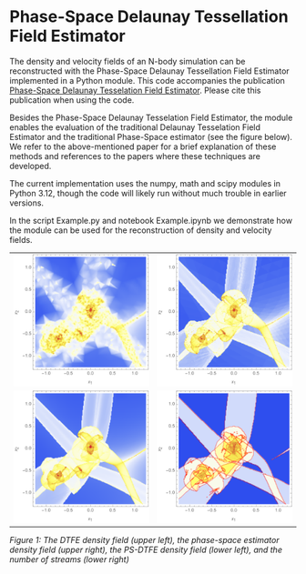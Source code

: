 # Phase-Space Delaunay Tessellation Field Estimator

The density and velocity fields of an N-body simulation can be reconstructed with the Phase-Space Delaunay Tessellation Field Estimator implemented in a Python module. This code accompanies the publication [Phase-Space Delaunay Tesselation Field Estimator](https://github.com/jfeldbrugge/PS-DTFE). Please cite this publication when using the code.

Besides the Phase-Space Delaunay Tesselation Field Estimator, the module enables the evaluation of the traditional Delaunay Tesselation Field Estimator and the traditional Phase-Space estimator (see the figure below). We refer to the above-mentioned paper for a brief explanation of these methods and references to the papers where these techniques are developed.

The current implementation uses the numpy, math and scipy modules in Python 3.12, though the code will likely run without much trouble in earlier versions.

In the script Example.py and notebook Example.ipynb we demonstrate how the module can be used for the reconstruction of density and velocity fields.

| | |
|:-------------------------:|:-------------------------:|
|![DTFE](figures/close_0.png)| ![Phase-space](figures/close_1.png)|
|![PS-DTFE](figures/close_2.png)| ![Streams](figures/close_3.png)|

*Figure 1: The DTFE density field (upper left), the phase-space estimator density field (upper right), the PS-DTFE density field (lower left), and the number of streams (lower right)*

